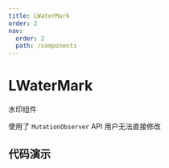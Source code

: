 ```yaml
---
title: LWaterMark
order: 2
nav:
  order: 2
  path: /components
---
```


# LWaterMark

水印组件

使用了 `MutationObserver` API 用户无法直接修改

## 代码演示

<code src='./demos/base.tsx' />

<API></API>
